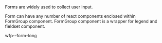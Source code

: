 Forms are widely used to collect user input.

Form can have any number of react components enclosed within FormGroup component. FormGroup component
is a wrapper for legend and fieldset component.

wfp--form-long